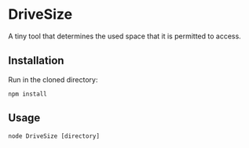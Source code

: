 # DriveSize

A tiny tool that determines the used space that it is permitted to access.

## Installation

Run in the cloned directory:

```
npm install
```

## Usage

```
node DriveSize [directory]
```